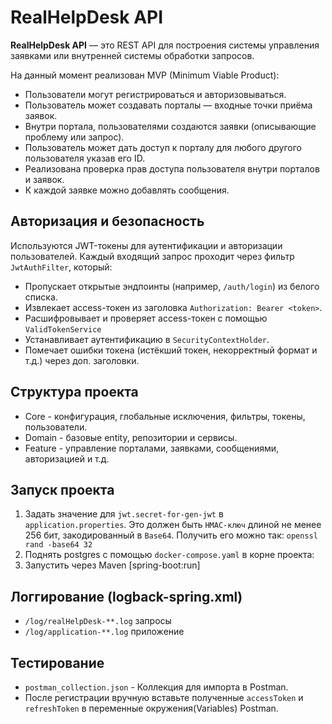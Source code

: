 # RealHelpDesk API

**RealHelpDesk API** — это REST API для построения системы управления заявками или внутренней системы обработки запросов.

На данный момент реализован MVP (Minimum Viable Product):
- Пользователи могут регистрироваться и авторизовываться.
- Пользователь может создавать порталы — входные точки приёма заявок.
- Внутри портала, пользователями создаются заявки (описывающие проблему или запрос).
- Пользователь может дать доступ к порталу для любого другого пользователя указав его ID.
- Реализована проверка прав доступа пользователя внутри порталов и заявок.
- К каждой заявке можно добавлять сообщения.

## Авторизация и безопасность

Используются JWT-токены для аутентификации и авторизации пользователей. Каждый входящий запрос проходит через фильтр `JwtAuthFilter`, который:
- Пропускает открытые эндпоинты (например, `/auth/login`) из белого списка.
- Извлекает access-токен из заголовка `Authorization: Bearer <token>`.
- Расшифровывает и проверяет access-токен с помощью `ValidTokenService`
- Устанавливает аутентификацию в `SecurityContextHolder`.
- Помечает ошибки токена (истёкший токен, некорректный формат и т.д.) через доп. заголовки.

## Структура проекта

- Core - конфигурация, глобальные исключения, фильтры, токены, пользователи.
- Domain - базовые entity, репозитории и сервисы.
- Feature - управление порталами, заявками, сообщениями, авторизацией и т.д.

## Запуск проекта

1. Задать значение для `jwt.secret-for-gen-jwt` в `application.properties`. Это должен быть `HMAC-ключ` длиной не менее 256 бит, закодированный в `Base64`. Получить его можно так: `openssl rand -base64 32`
2. Поднять postgres с помощью `docker-compose.yaml` в корне проекта:
3. Запустить через Maven [spring-boot:run]

## Логгирование (logback-spring.xml)

- `/log/realHelpDesk-**.log` запросы
- `/log/application-**.log` приложение

## Тестирование

- `postman_collection.json` - Коллекция для импорта в Postman.
- После регистрации вручную вставьте полученные `accessToken` и `refreshToken` в переменные окружения(Variables) Postman.

